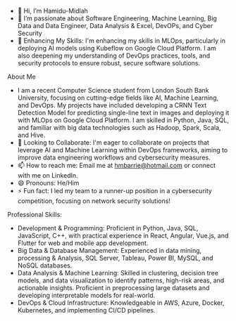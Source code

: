 - 👋 Hi, I’m Hamidu-Midlah
- 👀 I’m passionate about Software Engineering, Machine Learning, Big Data and Data Engineer, Data Analysis & Excel, DevOPs, and Cyber Security
- 🌱 Enhancing My Skills: I'm enhancing my skills in MLOps, particularly in deploying AI models using Kubeflow on Google Cloud Platform. I am also deepening my understanding of DevOps practices, tools, and security protocols to ensure robust, secure software solutions.

About Me
- I am a recent Computer Science student from London South Bank University, focusing on cutting-edge fields like AI, Machine Learning, and DevOps. My projects have included developing a CRNN Text Detection Model for predicting single-line text in images and deploying it with MLOps on Google Cloud Platform. I am skilled in Python, Java, SQL, and familiar with big data technologies such as Hadoop, Spark, Scala, and Hive.
- 💞️ Looking to Collaborate: I'm eager to collaborate on projects that leverage AI and Machine Learning within DevOps frameworks, aiming to improve data engineering workflows and cybersecurity measures.
- 📫 How to reach me: Email me at hmbarrie@hotmail.com or connect with me on LinkedIn.
- 😄 Pronouns: He/Him
- ⚡ Fun fact: I led my team to a runner-up position in a cybersecurity competition, focusing on network security solutions!

Professional Skills:
- Development & Programming: Proficient in Python, Java, SQL, JavaScript, C++, with practical experience in React, Angular, Vue.js, and Flutter for web and mobile app development.
- Big Data & Database Management: Experienced in data mining, processing & Analysis, SQL Server, Tableau, Power BI, MySQL, and NoSQL databases.
- Data Analysis & Machine Learning: Skilled in clustering, decision tree models, and data visualization to identify patterns, high-risk areas, and actionable insights. Proficient in preprocessing large datasets and developing interpretable models for real-world.
- DevOps & Cloud Infrastructure: Knowledgeable in AWS, Azure, Docker, Kubernetes, and implementing CI/CD pipelines.

